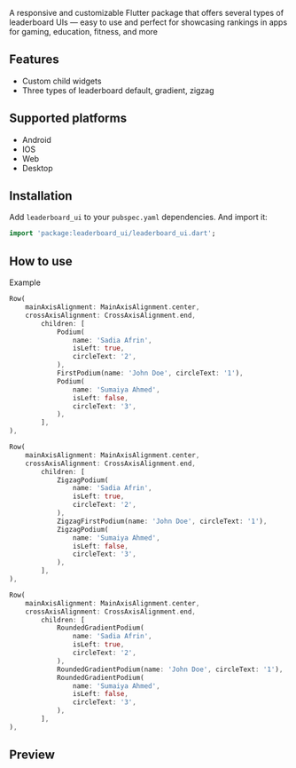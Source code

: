 <!--
This README describes the package. If you publish this package to pub.dev,
this README's contents appear on the landing page for your package.

For information about how to write a good package README, see the guide for
[writing package pages](https://dart.dev/guides/libraries/writing-package-pages).

For general information about developing packages, see the Dart guide for
[creating packages](https://dart.dev/guides/libraries/create-library-packages)
and the Flutter guide for
[developing packages and plugins](https://flutter.dev/developing-packages).
-->

A responsive and customizable Flutter package that offers several types of leaderboard UIs — easy to use and
perfect for showcasing rankings in apps for gaming, education, fitness, and more

## Features

- Custom child widgets
- Three types of leaderboard default, gradient, zigzag

## Supported platforms

- Android
- IOS
- Web
- Desktop

## Installation

Add `leaderboard_ui` to your `pubspec.yaml` dependencies. And import it:

```dart
import 'package:leaderboard_ui/leaderboard_ui.dart';

```

## How to use

Example

```dart
Row(
    mainAxisAlignment: MainAxisAlignment.center,
    crossAxisAlignment: CrossAxisAlignment.end,
        children: [
            Podium(
                name: 'Sadia Afrin',
                isLeft: true,
                circleText: '2',
            ),
            FirstPodium(name: 'John Doe', circleText: '1'),
            Podium(
                name: 'Sumaiya Ahmed',
                isLeft: false,
                circleText: '3',
            ),
        ],
),
```

```dart
Row(
    mainAxisAlignment: MainAxisAlignment.center,
    crossAxisAlignment: CrossAxisAlignment.end,
        children: [
            ZigzagPodium(
                name: 'Sadia Afrin',
                isLeft: true,
                circleText: '2',
            ),
            ZigzagFirstPodium(name: 'John Doe', circleText: '1'),
            ZigzagPodium(
                name: 'Sumaiya Ahmed',
                isLeft: false,
                circleText: '3',
            ),
        ],
),
```

```dart
Row(
    mainAxisAlignment: MainAxisAlignment.center,
    crossAxisAlignment: CrossAxisAlignment.end,
        children: [
            RoundedGradientPodium(
                name: 'Sadia Afrin',
                isLeft: true,
                circleText: '2',
            ),
            RoundedGradientPodium(name: 'John Doe', circleText: '1'),
            RoundedGradientPodium(
                name: 'Sumaiya Ahmed',
                isLeft: false,
                circleText: '3',
            ),
        ],
),
```

## Preview


